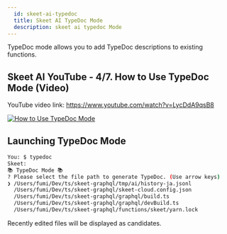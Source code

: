 ```yaml
---
  id: skeet-ai-typedoc
  title: Skeet AI TypeDoc Mode
  description: skeet ai typedoc Mode
---
```


TypeDoc mode allows you to add TypeDoc descriptions to existing functions.

## Skeet AI YouTube - 4/7. How to Use TypeDoc Mode (Video)

YouTube video link: https://www.youtube.com/watch?v=LycDdA9qsB8

[![How to Use TypeDoc Mode](https://storage.googleapis.com/skeet-assets/imgs/youtube/skeet-ai-typedoc-en-4.png)](https://www.youtube.com/watch?v=LycDdA9qsB8)

## Launching TypeDoc Mode

```bash
You: $ typedoc
Skeet:
📚 TypeDoc Mode 📚
? Please select the file path to generate TypeDoc. (Use arrow keys)
❯ /Users/fumi/Dev/ts/skeet-graphql/tmp/ai/history-ja.jsonl
  /Users/fumi/Dev/ts/skeet-graphql/skeet-cloud.config.json
  /Users/fumi/Dev/ts/skeet-graphql/graphql/build.ts
  /Users/fumi/Dev/ts/skeet-graphql/graphql/devBuild.ts
  /Users/fumi/Dev/ts/skeet-graphql/functions/skeet/yarn.lock
```

Recently edited files will be displayed as candidates.
